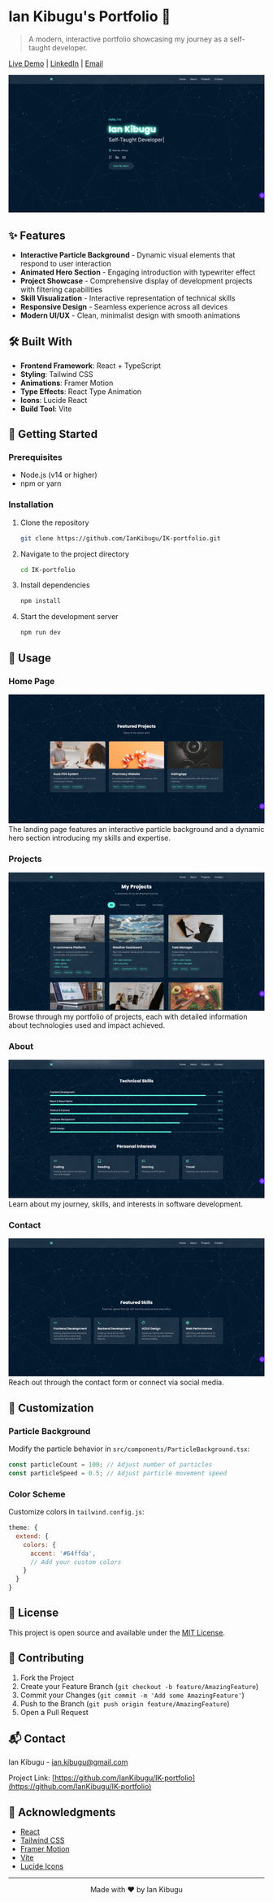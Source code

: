 # Ian Kibugu's Portfolio 🚀

> A modern, interactive portfolio showcasing my journey as a self-taught developer.

[Live Demo](your-deployed-url-here) | [LinkedIn](https://linkedin.com/in/iankibugu) | [Email](mailto:ian.kibugu@gmail.com)

![Portfolio Preview](/public/assets/1.png)

## ✨ Features

- **Interactive Particle Background** - Dynamic visual elements that respond to user interaction
- **Animated Hero Section** - Engaging introduction with typewriter effect
- **Project Showcase** - Comprehensive display of development projects with filtering capabilities
- **Skill Visualization** - Interactive representation of technical skills
- **Responsive Design** - Seamless experience across all devices
- **Modern UI/UX** - Clean, minimalist design with smooth animations

## 🛠️ Built With

- **Frontend Framework**: React + TypeScript
- **Styling**: Tailwind CSS
- **Animations**: Framer Motion
- **Type Effects**: React Type Animation
- **Icons**: Lucide React
- **Build Tool**: Vite

## 🚀 Getting Started

### Prerequisites

- Node.js (v14 or higher)
- npm or yarn

### Installation

1. Clone the repository
   ```bash
   git clone https://github.com/IanKibugu/IK-portfolio.git
   ```

2. Navigate to the project directory
   ```bash
   cd IK-portfolio
   ```

3. Install dependencies
   ```bash
   npm install
   ```

4. Start the development server
   ```bash
   npm run dev
   ```

## 📱 Usage

### Home Page
![Home Page](/public/assets/2.png)
The landing page features an interactive particle background and a dynamic hero section introducing my skills and expertise.

### Projects
![Projects Section](/public/assets/3.png)
Browse through my portfolio of projects, each with detailed information about technologies used and impact achieved.

### About
![About Section](/public/assets/4.png)
Learn about my journey, skills, and interests in software development.

### Contact
![Contact Section](/public/assets/5.png)
Reach out through the contact form or connect via social media.

## 🎨 Customization

### Particle Background
Modify the particle behavior in `src/components/ParticleBackground.tsx`:
```typescript
const particleCount = 100; // Adjust number of particles
const particleSpeed = 0.5; // Adjust particle movement speed
```

### Color Scheme
Customize colors in `tailwind.config.js`:
```javascript
theme: {
  extend: {
    colors: {
      accent: '#64ffda',
      // Add your custom colors
    }
  }
}
```

## 📝 License

This project is open source and available under the [MIT License](LICENSE).

## 🤝 Contributing

1. Fork the Project
2. Create your Feature Branch (`git checkout -b feature/AmazingFeature`)
3. Commit your Changes (`git commit -m 'Add some AmazingFeature'`)
4. Push to the Branch (`git push origin feature/AmazingFeature`)
5. Open a Pull Request

## 📬 Contact

Ian Kibugu - [ian.kibugu@gmail.com](mailto:ian.kibugu@gmail.com)

Project Link: [https://github.com/IanKibugu/IK-portfolio](https://github.com/IanKibugu/IK-portfolio)

## 🙏 Acknowledgments

- [React](https://reactjs.org/)
- [Tailwind CSS](https://tailwindcss.com/)
- [Framer Motion](https://www.framer.com/motion/)
- [Vite](https://vitejs.dev/)
- [Lucide Icons](https://lucide.dev/)

---

<p align="center">Made with ❤️ by Ian Kibugu</p>